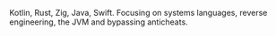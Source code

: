 Kotlin, Rust, Zig, Java, Swift.
Focusing on systems languages, reverse engineering, the JVM and bypassing anticheats.
